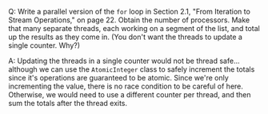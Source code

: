 Q: Write a parallel version of the `for` loop in Section 2.1, "From Iteration to Stream Operations," on page 22. Obtain the number of processors. Make that many separate threads, each working on a segment of the list, and total up the results as they come in. (You don't want the threads to update a single counter. Why?)

A: Updating the threads in a single counter would not be thread safe... although we can use the `AtomicInteger` class to safely increment the totals since it's operations are guaranteed to be atomic. Since we're only incrementing the value, there is no race condition to be careful of here. Otherwise, we would need to use a different counter per thread, and then sum the totals after the thread exits.
